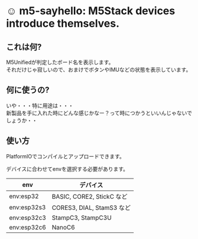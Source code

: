 # ☺️ m5-sayhello: M5Stack devices introduce themselves.

## これは何?

M5Unifiedが判定したボード名を表示します。  
それだけじゃ寂しいので、おまけでボタンやIMUなどの状態を表示しています。

## 何に使うの?

いや・・・特に用途は・・・  
新製品を手に入れた時にどんな感じかなー？って時につかうといいんじゃないでしょうか・・

## 使い方

PlatformIOでコンパイルとアップロードできます。

デバイスに合わせてenvを選択する必要があります。

| env | デバイス |
|---|---|
|env:esp32| BASIC, CORE2, StickC など|
|env:esp32s3| CORES3, DIAL, StamS3 など|
|env:esp32c3| StampC3, StampC3U |
|env:esp32c6| NanoC6 |
